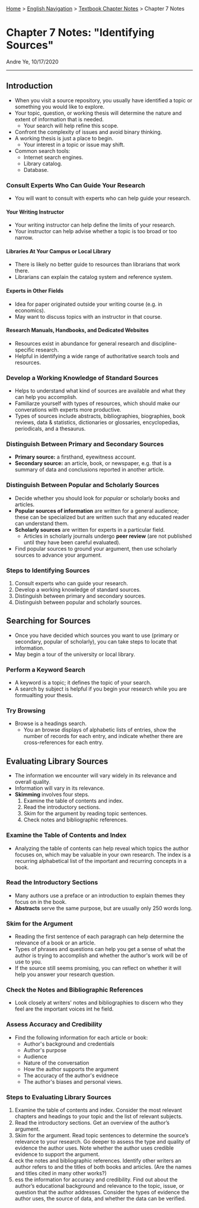 [Home](https://andre-ye.github.io) > [English Navigation](https://andre-ye.github.io/english/english_navigation) > [Textbook Chapter Notes](https://andre-ye.github.io/english/english_navigation#textbook-chapter-notes) > Chapter 7 Notes

# Chapter 7 Notes: "Identifying Sources"
Andre Ye, 10/17/2020

---

## Introduction
- When you visit a source repository, you usually have identified a topic or something you would like to explore.
- Your topic, question, or working thesis will determine the nature and extent of information that is needed.
  - Your search will help refine this scope.
- Confront the complexity of issues and avoid binary thinking.
- A working thesis is just a place to begin.
  - Your interest in a topic or issue may shift.
- Common search tools:
  - Internet search engines.
  - Library catalog.
  - Database.

### Consult Experts Who Can Guide Your Research
- You will want to consult with experts who can help guide your research.

#### Your Writing Instructor
- Your writing instructor can help define the limits of your research.
- Your instructor can help advise whether a topic is too broad or too narrow.

#### Libraries At Your Campus or Local Library
- There is likely no better guide to resources than librarians that work there.
- Librarians can explain the catalog system and reference system.

#### Experts in Other Fields
- Idea for paper originated outside your writing course (e.g. in economics).
- May want to discuss topics with an instructor in that course.

#### Research Manuals, Handbooks, and Dedicated Websites
- Resources exist in abundance for general research and discipline-specific research.
- Helpful in identifying a wide range of authoritative search tools and resources.

### Develop a Working Knowledge of Standard Sources
- Helps to understand what kind of sources are available and what they can help you accomplish.
- Familiarze yourself with types of resources, which should make our converations with experts more productive.
- Types of sources include abstracts, bibliographies, biographies, book reviews, data & statistics, dictionaries or glossaries, encyclopedias, periodicals, and a thesaurus. 

### Distinguish Between Primary and Secondary Sources
- **Primary source:** a firsthand, eyewitness account.
- **Secondary source:** an article, book, or newspaper, e.g. that is a summary of data and conclusions reported in another article.

### Distinguish Between Popular and Scholarly Sources
- Decide whether you should look for *popular* or scholarly books and articles.
- **Popular sources of information** are written for a general audience; these can be specialized but are written such that any educated reader can understand them.
- **Scholarly sources** are written for experts in a particular field.
  - Articles in scholarly journals undergo **peer review** (are not published until they have been careful evaluated).
- Find popular sources to ground your argument, then use scholarly sources to advance your argument.

### Steps to Identifying Sources
1. Consult experts who can guide your research.
2. Develop a working knowledge of standard sources.
3. Distinguish between primary and secondary sources.
4. Distinguish between popular and scholarly sources.

## Searching for Sources
- Once you have decided which sources you want to use (primary or secondary, popular of scholarly), you can take steps to locate that information.
- May begin a tour of the university or local library.

### Perform a Keyword Search
- A keyword is a topic; it defines the topic of your search.
- A search by subject is helpful if you begin your research while you are formualting your thesis.

### Try Browsing
- Browse is a headings search.
  - You an browse displays of alphabetic lists of entries, show the number of records for each entry, and indicate whether there are cross-references for each entry.
  
## Evaluating Library Sources
- The information we encounter will vary widely in its relevance and overall quality.
- Information will vary in its relevance.
- **Skimming** involves four steps.
  1. Examine the table of contents and index.
  2. Read the introductory sections.
  3. Skim for the argument by reading topic sentences.
  4. Check notes and bibliographic references.

### Examine the Table of Contents and Index
- Analyzing the table of contents can help reveal which topics the author focuses on, which may be valuable in your own research.
The index is a recurring alphabetical list of the important and recurring concepts in a book.

### Read the Introductory Sections
- Many authors use a preface or an introduction to explain themes they focus on in the book.
- **Abstracts** serve the same purpose, but are usually only 250 words long.

### Skim for the Argument
- Reading the first sentence of each paragraph can help determine the relevance of a book or an article. 
- Types of phrases and questions can help you get a sense of what the author is trying to accomplish and whether the author's work will be of use to you.
- If the source still seems promising, you can reflect on whether it will help you answer your research question.

### Check the Notes and Bibliographic References
- Look closely at writers' notes and bibliographies to discern who they feel are the important voices int he field.

### Assess Accuracy and Credibility
- Find the following information for each article or book:
  - Author's background and credentials
  - Author's purpose
  - Audience
  - Nature of the conversation
  - How the author supports the argument
  - The accuracy of the author's evidnece
  - The author's biases and personal views.

### Steps to Evaluating Library Sources
1. Examine the table of contents and index. Consider the most relevant chapters and headings to your topic and the list of relevant subjects.
2. Read the introductory sections. Get an overview of the author’s argument.
3. Skim for the argument. Read topic sentences to determine the source’s relevance to your research. Go deeper to assess the type and quality of evidence the author uses. Note whether the author uses credible evidence to support the argument.
4. eck the notes and bibliographic references. Identify other writers an author refers to and the titles of both books and articles. (Are the names and titles cited in many other works?)
5. ess the information for accuracy and credibility. Find out about the author’s educational background and relevance to the topic, issue, or question that the author addresses. Consider the types of evidence the author uses, the source of data, and whether the data can be verified.
















